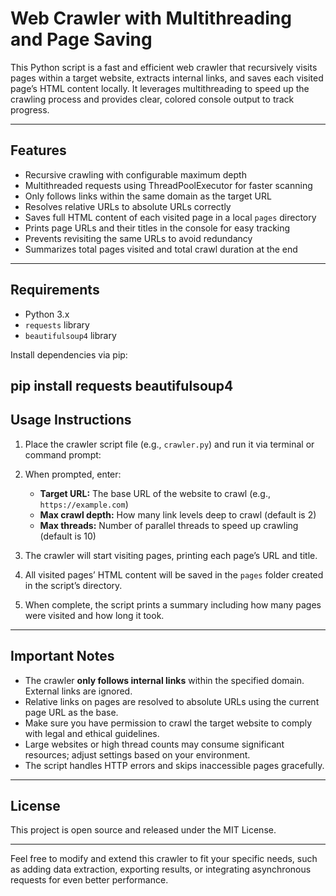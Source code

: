 # Web Crawler with Multithreading and Page Saving

This Python script is a fast and efficient web crawler that recursively visits pages within a target website, extracts internal links, and saves each visited page’s HTML content locally. It leverages multithreading to speed up the crawling process and provides clear, colored console output to track progress.

---

## Features

- Recursive crawling with configurable maximum depth  
- Multithreaded requests using ThreadPoolExecutor for faster scanning  
- Only follows links within the same domain as the target URL  
- Resolves relative URLs to absolute URLs correctly  
- Saves full HTML content of each visited page in a local `pages` directory  
- Prints page URLs and their titles in the console for easy tracking  
- Prevents revisiting the same URLs to avoid redundancy  
- Summarizes total pages visited and total crawl duration at the end  

---

## Requirements

- Python 3.x  
- `requests` library  
- `beautifulsoup4` library  

Install dependencies via pip:

pip install requests beautifulsoup4
---

## Usage Instructions

1. Place the crawler script file (e.g., `crawler.py`) and run it via terminal or command prompt:


2. When prompted, enter:  
   - **Target URL:** The base URL of the website to crawl (e.g., `https://example.com`)  
   - **Max crawl depth:** How many link levels deep to crawl (default is 2)  
   - **Max threads:** Number of parallel threads to speed up crawling (default is 10)  

3. The crawler will start visiting pages, printing each page’s URL and title.  

4. All visited pages’ HTML content will be saved in the `pages` folder created in the script’s directory.  

5. When complete, the script prints a summary including how many pages were visited and how long it took.

---

## Important Notes

- The crawler **only follows internal links** within the specified domain. External links are ignored.  
- Relative links on pages are resolved to absolute URLs using the current page URL as the base.  
- Make sure you have permission to crawl the target website to comply with legal and ethical guidelines.  
- Large websites or high thread counts may consume significant resources; adjust settings based on your environment.  
- The script handles HTTP errors and skips inaccessible pages gracefully.

---

## License

This project is open source and released under the MIT License.

---

Feel free to modify and extend this crawler to fit your specific needs, such as adding data extraction, exporting results, or integrating asynchronous requests for even better performance.
